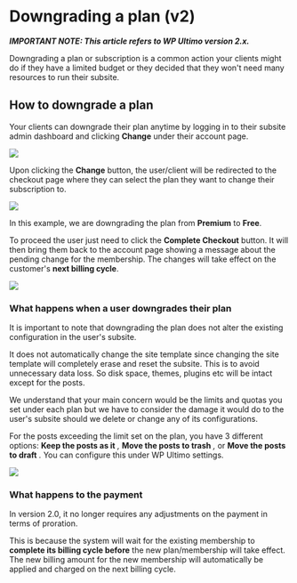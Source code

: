 # Downgrading a plan (v2)

_**IMPORTANT NOTE: This article refers to WP Ultimo version 2.x.**_

Downgrading a plan or subscription is a common action your clients might do if they have a limited budget or they decided that they won't need many resources to run their subsite.

## How to downgrade a plan

Your clients can downgrade their plan anytime by logging in to their subsite admin dashboard and clicking **Change** under their account page.

![](assets/images/f7f7968b.png)

Upon clicking the **Change** button, the user/client will be redirected to the checkout page where they can select the plan they want to change their subscription to.

![](assets/images/61a97deb.png)

In this example, we are downgrading the plan from **Premium** to **Free**.

To proceed the user just need to click the **Complete Checkout** button. It will then bring them back to the account page showing a message about the pending change for the membership. The changes will take effect on the customer's **next billing cycle**.

![](assets/images/41c576af.png)

### What happens when a user downgrades their plan

It is important to note that downgrading the plan does not alter the existing configuration in the user's subsite.

It does not automatically change the site template since changing the site template will completely erase and reset the subsite. This is to avoid unnecessary data loss. So disk space, themes, plugins etc will be intact except for the posts.

We understand that your main concern would be the limits and quotas you set under each plan but we have to consider the damage it would do to the user's subsite should we delete or change any of its configurations.

For the posts exceeding the limit set on the plan, you have 3 different options: **Keep the posts as it** *,* **Move the posts to trash** *,* or **Move the posts to draft** *.* You can configure this under WP Ultimo settings.

![](assets/images/0192496c.png)

### What happens to the payment

In version 2.0, it no longer requires any adjustments on the payment in terms of proration.

This is because the system will wait for the existing membership to **complete its billing cycle before** the new plan/membership will take effect. The new billing amount for the new membership will automatically be applied and charged on the next billing cycle.
